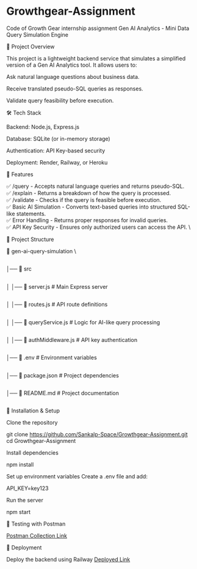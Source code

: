 # Growthgear-Assignment
Code of Growth Gear internship assignment 
Gen AI Analytics - Mini Data Query Simulation Engine

🚀 Project Overview

This project is a lightweight backend service that simulates a simplified version of a Gen AI Analytics tool. It allows users to:

Ask natural language questions about business data.

Receive translated pseudo-SQL queries as responses.

Validate query feasibility before execution.

🛠️ Tech Stack

Backend: Node.js, Express.js

Database: SQLite (or in-memory storage)

Authentication: API Key-based security

Deployment: Render, Railway, or Heroku

📌 Features

✅ /query - Accepts natural language queries and returns pseudo-SQL. \
✅ /explain - Returns a breakdown of how the query is processed. \
✅ /validate - Checks if the query is feasible before execution. \
✅ Basic AI Simulation - Converts text-based queries into structured SQL-like statements. \
✅ Error Handling - Returns proper responses for invalid queries. \
✅ API Key Security - Ensures only authorized users can access the API. \

📂 Project Structure

📁 gen-ai-query-simulation \
##
│── 📁 src
##
│   │── 📄 server.js            # Main Express server
##
│   │── 📄 routes.js            # API route definitions
##
│   │── 📄 queryService.js      # Logic for AI-like query processing
##
│   │── 📄 authMiddleware.js    # API key authentication
##
│── 📄 .env                     # Environment variables
##
│── 📄 package.json             # Project dependencies
##
│── 📄 README.md                # Project documentation
##

🚀 Installation & Setup

Clone the repository

git clone https://github.com/Sankalp-Space/Growthgear-Assignment.git \
cd Growthgear-Assignment

Install dependencies

npm install

Set up environment variables
Create a .env file and add:

API_KEY=key123

Run the server

npm start




🧪 Testing with Postman

[Postman Collection Link](https://elements.getpostman.com/redirect?entityId=36163184-694e9726-cd1f-47c9-bc0e-9e6488ef7ce4&entityType=collection)

🚀 Deployment

Deploy the backend using Railway
[Deployed Link ](growthgear-assignment-production.up.railway.app)